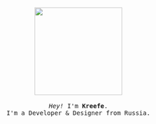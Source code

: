 <p align="center">

  <br>
  <img width="200" src="https://kirlovon.github.io/Kirlovon/cat.gif">
  <br>
  <br>
  
  <samp>
    <i>Hey!</i> I'm <b>Kreefe</b>.
    <br> 
    I'm a Developer & Designer from Russia.
    <br>
    <br>
  </samp>
  <br>

</p>
